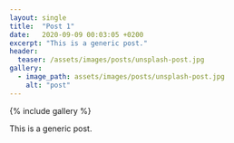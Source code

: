 ```yaml
---
layout: single
title:  "Post 1"
date:   2020-09-09 00:03:05 +0200
excerpt: "This is a generic post."
header:
  teaser: /assets/images/posts/unsplash-post.jpg
gallery:
  - image_path: assets/images/posts/unsplash-post.jpg
    alt: "post"
---
```

{% include gallery %}

This is a generic post.

